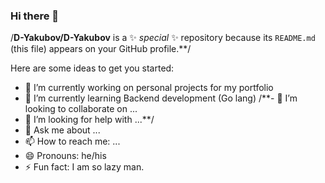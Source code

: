 ### Hi there 👋


/**D-Yakubov/D-Yakubov** is a ✨ _special_ ✨ repository because its `README.md` (this file) appears on your GitHub profile.**/

Here are some ideas to get you started:

- 🔭 I’m currently working on personal projects for my portfolio
- 🌱 I’m currently learning Backend development (Go lang)
/**- 👯 I’m looking to collaborate on ...
- 🤔 I’m looking for help with ...**/
- 💬 Ask me about ...
- 📫 How to reach me: ...
- 😄 Pronouns: he/his
- ⚡ Fun fact: I am so lazy man.

